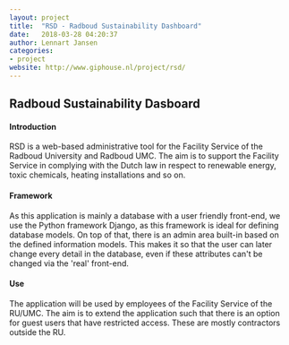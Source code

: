 ```yaml
---
layout: project
title:  "RSD - Radboud Sustainability Dashboard"
date:   2018-03-28 04:20:37
author: Lennart Jansen
categories:
- project
website: http://www.giphouse.nl/project/rsd/
---
```


## Radboud Sustainability Dasboard

#### Introduction

RSD is a web-based administrative tool for the Facility Service of the Radboud University and Radboud UMC. The aim is to support the Facility Service in complying with the Dutch law in respect to renewable energy, toxic chemicals, heating installations and so on.

#### Framework

As this application is mainly a database with a user friendly front-end, we use the Python framework Django, as this framework is ideal for defining database models. On top of that, there is an admin area built-in based on the defined information models. This makes it so that the user can later change every detail in the database, even if these attributes can't be changed via the 'real' front-end.

#### Use

The application will be used by employees of the Facility Service of the RU/UMC. The aim is to extend the application such that there is an option for guest users that have restricted access. These are mostly contractors outside the RU.

